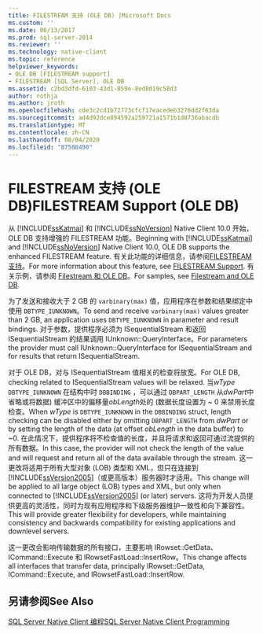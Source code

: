 ```yaml
---
title: FILESTREAM 支持 (OLE DB) |Microsoft Docs
ms.custom: ''
ms.date: 06/13/2017
ms.prod: sql-server-2014
ms.reviewer: ''
ms.technology: native-client
ms.topic: reference
helpviewer_keywords:
- OLE DB [FILESTREAM support]
- FILESTREAM [SQL Server], OLE DB
ms.assetid: c2bd3dfd-6103-43d1-859e-8ed8d19c58d3
author: rothja
ms.author: jroth
ms.openlocfilehash: cde3c2cd1b72773cfcf17eacedeb3276dd2f63da
ms.sourcegitcommit: ad4d92dce894592a259721a1571b1d8736abacdb
ms.translationtype: MT
ms.contentlocale: zh-CN
ms.lasthandoff: 08/04/2020
ms.locfileid: "87588490"
---
```

# <a name="filestream-support-ole-db"></a><span data-ttu-id="804d6-102">FILESTREAM 支持 (OLE DB)</span><span class="sxs-lookup"><span data-stu-id="804d6-102">FILESTREAM Support (OLE DB)</span></span>
  <span data-ttu-id="804d6-103">从 [!INCLUDE[ssKatmai](../../../includes/sskatmai-md.md)] 和 [!INCLUDE[ssNoVersion](../../../includes/ssnoversion-md.md)] Native Client 10.0 开始，OLE DB 支持增强的 FILESTREAM 功能。</span><span class="sxs-lookup"><span data-stu-id="804d6-103">Beginning with [!INCLUDE[ssKatmai](../../../includes/sskatmai-md.md)] and [!INCLUDE[ssNoVersion](../../../includes/ssnoversion-md.md)] Native Client 10.0, OLE DB supports the enhanced FILESTREAM feature.</span></span> <span data-ttu-id="804d6-104">有关此功能的详细信息，请参阅[FILESTREAM 支持](../features/filestream-support.md)。</span><span class="sxs-lookup"><span data-stu-id="804d6-104">For more information about this feature, see [FILESTREAM Support](../features/filestream-support.md).</span></span> <span data-ttu-id="804d6-105">有关示例，请参阅 [Filestream 和 OLE DB](../../native-client-ole-db-how-to/filestream/filestream-and-ole-db.md)。</span><span class="sxs-lookup"><span data-stu-id="804d6-105">For samples, see [Filestream and OLE DB](../../native-client-ole-db-how-to/filestream/filestream-and-ole-db.md).</span></span>  
  
 <span data-ttu-id="804d6-106">为了发送和接收大于 2 GB 的 `varbinary(max)` 值，应用程序在参数和结果绑定中使用 `DBTYPE_IUNKNOWN`。</span><span class="sxs-lookup"><span data-stu-id="804d6-106">To send and receive `varbinary(max)` values greater than 2 GB, an application uses `DBTYPE_IUNKNOWN` in parameter and result bindings.</span></span> <span data-ttu-id="804d6-107">对于参数，提供程序必须为 ISequentialStream 和返回 ISequentialStream 的结果调用 IUnknown::QueryInterface。</span><span class="sxs-lookup"><span data-stu-id="804d6-107">For parameters the provider must call IUnknown::QueryInterface for ISequentialStream and for results that return ISequentialStream.</span></span>  
  
 <span data-ttu-id="804d6-108">对于 OLE DB，对与 ISequentialStream 值相关的检查将放宽。</span><span class="sxs-lookup"><span data-stu-id="804d6-108">For OLE DB, checking related to ISequentialStream values will be relaxed.</span></span> <span data-ttu-id="804d6-109">当*wType* `DBTYPE_IUNKNOWN` 在结构中时 `DBBINDING` ，可以通过 `DBPART_LENGTH` 从*dwPart*中省略或将数据) 缓冲区中的偏移量*obLength*处的 (数据长度设置为 ~ 0 来禁用长度检查。</span><span class="sxs-lookup"><span data-stu-id="804d6-109">When *wType* is `DBTYPE_IUNKNOWN` in the `DBBINDING` struct, length checking can be disabled either by omitting `DBPART_LENGTH` from *dwPart* or by setting the length of the data (at offset *obLength* in the data buffer) to ~0.</span></span> <span data-ttu-id="804d6-110">在此情况下，提供程序将不检查值的长度，并且将请求和返回可通过流提供的所有数据。</span><span class="sxs-lookup"><span data-stu-id="804d6-110">In this case, the provider will not check the length of the value and will request and return all of the data available through the stream.</span></span> <span data-ttu-id="804d6-111">这一更改将适用于所有大型对象 (LOB) 类型和 XML，但只在连接到 [!INCLUDE[ssVersion2005](../../../includes/ssversion2005-md.md)]（或更高版本）服务器时才适用。</span><span class="sxs-lookup"><span data-stu-id="804d6-111">This change will be applied to all large object (LOB) types and XML, but only when connected to [!INCLUDE[ssVersion2005](../../../includes/ssversion2005-md.md)] (or later) servers.</span></span> <span data-ttu-id="804d6-112">这将为开发人员提供更高的灵活性，同时为现有应用程序和下级服务器维护一致性和向下兼容性。</span><span class="sxs-lookup"><span data-stu-id="804d6-112">This will provide greater flexibility for developers, while maintaining consistency and backwards compatibility for existing applications and downlevel servers.</span></span>  
  
 <span data-ttu-id="804d6-113">这一更改会影响传输数据的所有接口，主要影响 IRowset::GetData、ICommand::Execute 和 IRowsetFastLoad::InsertRow。</span><span class="sxs-lookup"><span data-stu-id="804d6-113">This change affects all interfaces that transfer data, principally IRowset::GetData, ICommand::Execute, and IRowsetFastLoad::InsertRow.</span></span>  
  
## <a name="see-also"></a><span data-ttu-id="804d6-114">另请参阅</span><span class="sxs-lookup"><span data-stu-id="804d6-114">See Also</span></span>  
 [<span data-ttu-id="804d6-115">SQL Server Native Client 编程</span><span class="sxs-lookup"><span data-stu-id="804d6-115">SQL Server Native Client Programming</span></span>](../sql-server-native-client-programming.md)  
  
  
